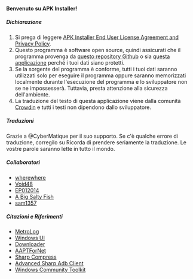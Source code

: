 #### Benvenuto su APK Installer!

##### Dichiarazione
1. Si prega di leggere [APK Installer End User License Agreement and Privacy Policy](https://github.com/Paving-Base/APK-Installer/blob/main/Privacy.md).
2. Questo programma è software open source, quindi assicurati che il programma provenga da [questo repository Github](https://github.com/Paving-Base/APK-Installer) o sia [questa applicazione](https://apps.microsoft.com/store/detail/9P2JFQ43FPPG) perché i tuoi dati siano protetti.
3. Se la sorgente del programma è conforme, tutti i tuoi dati saranno utilizzati solo per eseguire il programma oppure saranno memorizzati localmente durante l'esecuzione del programma e lo sviluppatore non se ne impossesserà. Tuttavia, presta attenzione alla sicurezza dell'ambiente.
4. La traduzione del testo di questa applicazione viene dalla comunità [Crowdin](https://crowdin.com/project/APKInstaller "Crowdin") e tutti i testi non dipendono dallo sviluppatore.

##### Traduzioni
Grazie a @CyberMatique per il suo supporto. Se c'è qualche errore di  traduzione, corregilo su Ricorda di prendere seriamente la traduzione. Le vostre parole saranno lette in tutto il mondo.

##### Collaboratori
- [wherewhere](https://github.com/wherewhere)
- [Void48](https://github.com/Void48)
- [EP012014](https://github.com/EP012014)
- [A Big Salty Fish](https://github.com/bigsaltyfishes)
- [sam1357](https://github.com/sam1357)

##### Citazioni e Riferimenti
- [MetroLog](https://github.com/roubachof/MetroLog "MetroLog")
- [Windows UI](https://github.com/microsoft/microsoft-ui-xaml "Windows UI")
- [Downloader](https://github.com/bezzad/Downloader "Downloader")
- [AAPTForNet](https://github.com/canheo136/QuickLook.Plugin.ApkViewer "AAPTForNet")
- [Sharp Compress](https://github.com/adamhathcock/sharpcompress "Sharp Compress")
- [Advanced Sharp Adb Client](https://github.com/yungd1plomat/AdvancedSharpAdbClient "Advanced Sharp Adb Client")
- [Windows Community Toolkit](https://github.com/CommunityToolkit/WindowsCommunityToolkit "Windows Community Toolkit")